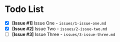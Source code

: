 # Todo List

- [x] **[Issue #1]** Issue One - `issues/1-issue-one.md`
- [x] **[Issue #2]** Issue Two - `issues/2-issue-two.md`
- [ ] **[Issue #3]** Issue Three - `issues/3-issue-three.md`
